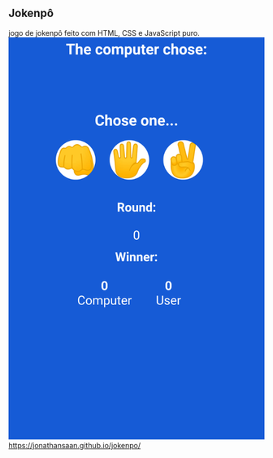 ## Jokenpô 
jogo de jokenpô feito com HTML, CSS e JavaScript puro.
![](https://github.com/JonathanSaan/jokenpo/blob/991555003ea8c24e52def5e7059ec4c211388dd1/Screenshot_2022-02-03-14-01-43-1.png)
https://jonathansaan.github.io/jokenpo/
